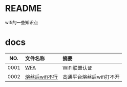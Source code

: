 # README

wifi的一些知识点

# docs

NO.|文件名称|摘要
:--:|:--|:--
0001| [WFA](wifi/0001_wifi_certified_20230116.md) | WiFi联盟认证
0002| [熔丝后wifi不行](wifi/0002_fuse_wifi.md) | 高通平台熔丝后wifi打不开